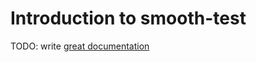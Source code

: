 # Introduction to smooth-test

TODO: write [great documentation](http://jacobian.org/writing/what-to-write/)

